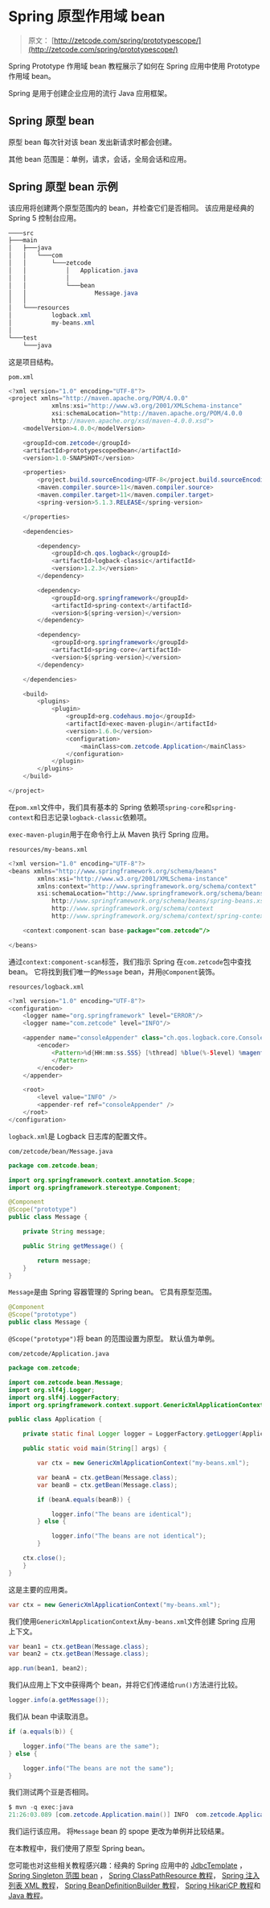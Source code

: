 # Spring 原型作用域 bean

> 原文： [http://zetcode.com/spring/prototypescope/](http://zetcode.com/spring/prototypescope/)

Spring Prototype 作用域 bean 教程展示了如何在 Spring 应用中使用 Prototype 作用域 bean。

Spring 是用于创建企业应用的流行 Java 应用框架。

## Spring 原型 bean

原型 bean 每次针对该 bean 发出新请求时都会创建。

其他 bean 范围是：单例，请求，会话，全局会话和应用。

## Spring 原型 bean 示例

该应用将创建两个原型范围内的 bean，并检查它们是否相同。 该应用是经典的 Spring 5 控制台应用。

```java
────src
├───main
│   ├───java
│   │   └───com
│   │       └───zetcode
│   │           │   Application.java
│   │           │
│   │           └───bean
│   │                   Message.java
│   │
│   └───resources
│           logback.xml
│           my-beans.xml
│
└───test
    └───java

```

这是项目结构。

`pom.xml`

```java
<?xml version="1.0" encoding="UTF-8"?>
<project xmlns="http://maven.apache.org/POM/4.0.0"
            xmlns:xsi="http://www.w3.org/2001/XMLSchema-instance"
            xsi:schemaLocation="http://maven.apache.org/POM/4.0.0
            http://maven.apache.org/xsd/maven-4.0.0.xsd">
    <modelVersion>4.0.0</modelVersion>

    <groupId>com.zetcode</groupId>
    <artifactId>prototypescopedbean</artifactId>
    <version>1.0-SNAPSHOT</version>

    <properties>
        <project.build.sourceEncoding>UTF-8</project.build.sourceEncoding>
        <maven.compiler.source>11</maven.compiler.source>
        <maven.compiler.target>11</maven.compiler.target>
        <spring-version>5.1.3.RELEASE</spring-version>

    </properties>

    <dependencies>

        <dependency>
            <groupId>ch.qos.logback</groupId>
            <artifactId>logback-classic</artifactId>
            <version>1.2.3</version>
        </dependency>

        <dependency>
            <groupId>org.springframework</groupId>
            <artifactId>spring-context</artifactId>
            <version>${spring-version}</version>
        </dependency>

        <dependency>
            <groupId>org.springframework</groupId>
            <artifactId>spring-core</artifactId>
            <version>${spring-version}</version>
        </dependency>

    </dependencies>

    <build>
        <plugins>
            <plugin>
                <groupId>org.codehaus.mojo</groupId>
                <artifactId>exec-maven-plugin</artifactId>
                <version>1.6.0</version>
                <configuration>
                    <mainClass>com.zetcode.Application</mainClass>
                </configuration>
            </plugin>
        </plugins>
    </build>

</project>

```

在`pom.xml`文件中，我们具有基本的 Spring 依赖项`spring-core`和`spring-context`和日志记录`logback-classic`依赖项。

`exec-maven-plugin`用于在命令行上从 Maven 执行 Spring 应用。

`resources/my-beans.xml`

```java
<?xml version="1.0" encoding="UTF-8"?>
<beans xmlns="http://www.springframework.org/schema/beans"
        xmlns:xsi="http://www.w3.org/2001/XMLSchema-instance"
        xmlns:context="http://www.springframework.org/schema/context"
        xsi:schemaLocation="http://www.springframework.org/schema/beans
            http://www.springframework.org/schema/beans/spring-beans.xsd
            http://www.springframework.org/schema/context
            http://www.springframework.org/schema/context/spring-context.xsd">

    <context:component-scan base-package="com.zetcode"/>

</beans>

```

通过`context:component-scan`标签，我们指示 Spring 在`com.zetcode`包中查找 bean。 它将找到我们唯一的`Message` bean，并用`@Component`装饰。

`resources/logback.xml`

```java
<?xml version="1.0" encoding="UTF-8"?>
<configuration>
    <logger name="org.springframework" level="ERROR"/>
    <logger name="com.zetcode" level="INFO"/>

    <appender name="consoleAppender" class="ch.qos.logback.core.ConsoleAppender">
        <encoder>
            <Pattern>%d{HH:mm:ss.SSS} [%thread] %blue(%-5level) %magenta(%logger{36}) - %msg %n
            </Pattern>
        </encoder>
    </appender>

    <root>
        <level value="INFO" />
        <appender-ref ref="consoleAppender" />
    </root>
</configuration>

```

`logback.xml`是 Logback 日志库的配置文件。

`com/zetcode/bean/Message.java`

```java
package com.zetcode.bean;

import org.springframework.context.annotation.Scope;
import org.springframework.stereotype.Component;

@Component
@Scope("prototype")
public class Message {

    private String message;

    public String getMessage() {

        return message;
    }
}

```

`Message`是由 Spring 容器管理的 Spring bean。 它具有原型范围。

```java
@Component
@Scope("prototype")
public class Message {

```

`@Scope("prototype")`将 bean 的范围设置为原型。 默认值为单例。

`com/zetcode/Application.java`

```java
package com.zetcode;

import com.zetcode.bean.Message;
import org.slf4j.Logger;
import org.slf4j.LoggerFactory;
import org.springframework.context.support.GenericXmlApplicationContext;

public class Application {

    private static final Logger logger = LoggerFactory.getLogger(Application.class);

    public static void main(String[] args) {

        var ctx = new GenericXmlApplicationContext("my-beans.xml");

        var beanA = ctx.getBean(Message.class);
        var beanB = ctx.getBean(Message.class);

        if (beanA.equals(beanB)) {

            logger.info("The beans are identical");
        } else {

            logger.info("The beans are not identical");
        }

	ctx.close();
    }
}

```

这是主要的应用类。

```java
var ctx = new GenericXmlApplicationContext("my-beans.xml");

```

我们使用`GenericXmlApplicationContext`从`my-beans.xml`文件创建 Spring 应用上下文。

```java
var bean1 = ctx.getBean(Message.class);
var bean2 = ctx.getBean(Message.class);

app.run(bean1, bean2);

```

我们从应用上下文中获得两个 bean，并将它们传递给`run()`方法进行比较。

```java
logger.info(a.getMessage());

```

我们从 bean 中读取消息。

```java
if (a.equals(b)) {

    logger.info("The beans are the same");
} else {

    logger.info("The beans are not the same");
}

```

我们测试两个豆是否相同。

```java
$ mvn -q exec:java
21:26:03.089 [com.zetcode.Application.main()] INFO  com.zetcode.Application - The beans are not identical

```

我们运行该应用。 将`Message` bean 的 spope 更改为单例并比较结果。

在本教程中，我们使用了原型 Spring bean。

您可能也对这些相关教程感兴趣：经典的 Spring 应用中的 [JdbcTemplate](/articles/springjdbctemplate/) ， [Spring Singleton 范围 bean](/spring/singletonscope/) ， [Spring ClassPathResource 教程](/spring/classpathresource/)， [Spring 注入列表 XML 教程](/spring/injectlistxml/)， [Spring BeanDefinitionBuilder 教程](/spring/beandefinitionbuilder/)， [Spring HikariCP 教程](/articles/springhikaricp/)和 [Java 教程](/lang/java/)。